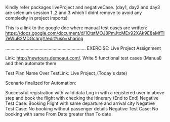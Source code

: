 Kindly refer packages liveProject and negativeCase.
(day1, day2 and day3 are selenium session 1 ,2 and 3 which I didnt remove to avoid any complexity in project imports)


This is a link to the google doc where manual test cases are written:
https://docs.google.com/document/d/1OtstMOJ8PmJtcMEx92XAk9E8aMfTl7eWuB2MDGchrgY/edit?usp=sharing



...............................................................
EXERCISE: Live Project Assignment

Link: http://newtours.demoaut.com/.
Write 5 functional test cases (Manual) and then automate them

Test Plan Name Over TestLink:  Live Project_(Today's date)

Scenario finalized for Automation:

Successful registration with valid data
Log in with a registered user in above step and book the flight with checking the Itinerary (End to End)
Negative Test Case: Booking Flight with same departure and arrival city
Negative Test Case: No booking without passenger details
Negative Test Case:  No booking with same From Date greater than To date

